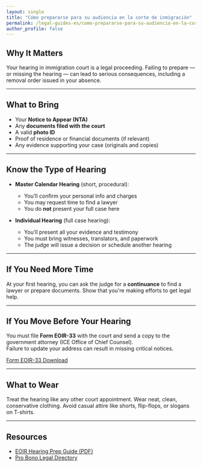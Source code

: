 ```yaml
---
layout: single
title: "Cómo prepararse para su audiencia en la corte de inmigración"
permalink: /legal-guides-es/como-prepararse-para-su-audiencia-en-la-corte-de-inmigracion/
author_profile: false
---
```


## Why It Matters

Your hearing in immigration court is a legal proceeding. Failing to prepare — or missing the hearing — can lead to serious consequences, including a removal order issued in your absence.

---

## What to Bring

- Your **Notice to Appear (NTA)**
- Any **documents filed with the court**
- A valid **photo ID**
- Proof of residence or financial documents (if relevant)
- Any evidence supporting your case (originals and copies)

---

## Know the Type of Hearing

- **Master Calendar Hearing** (short, procedural):
  - You’ll confirm your personal info and charges
  - You may request time to find a lawyer
  - You do **not** present your full case here

- **Individual Hearing** (full case hearing):
  - You’ll present all your evidence and testimony
  - You must bring witnesses, translators, and paperwork
  - The judge will issue a decision or schedule another hearing

---

## If You Need More Time

At your first hearing, you can ask the judge for a **continuance** to find a lawyer or prepare documents. Show that you're making efforts to get legal help.

---

## If You Move Before Your Hearing

You must file **Form EOIR-33** with the court and send a copy to the government attorney (ICE Office of Chief Counsel).  
Failure to update your address can result in missing critical notices.

[Form EOIR-33 Download](https://www.justice.gov/eoir/page/file/1123026/download)

---

## What to Wear

Treat the hearing like any other court appointment. Wear neat, clean, conservative clothing. Avoid casual attire like shorts, flip-flops, or slogans on T-shirts.

---

## Resources

- [EOIR Hearing Prep Guide (PDF)](https://www.justice.gov/eoir/file/eoirhearingprep/download)
- [Pro Bono Legal Directory](https://www.immigrationadvocates.org/legaldirectory/)